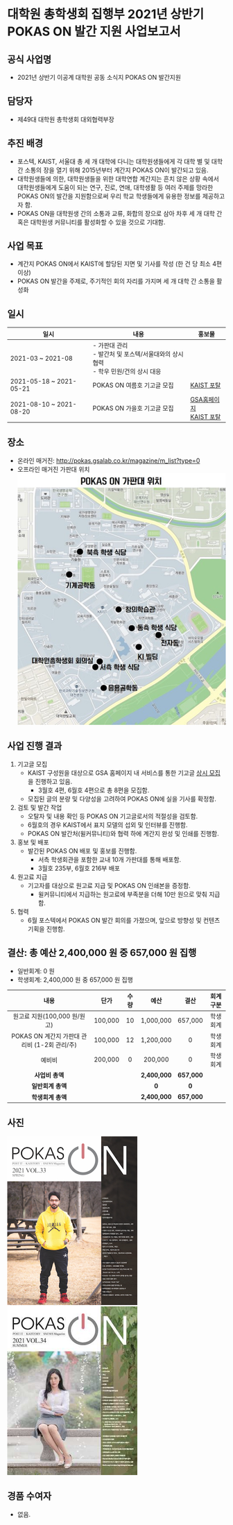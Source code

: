 대학원 총학생회 집행부 2021년 상반기 POKAS ON 발간 지원 사업보고서
===

## 공식 사업명
- 2021년 상반기 이공계 대학원 공동 소식지 POKAS ON 발간지원

## 담당자
- 제49대 대학원 총학생회 대외협력부장

## 추진 배경
- 포스텍, KAIST, 서울대 총 세 개 대학에 다니는 대학원생들에게 각 대학 별 및 대학 간 소통의 장을 열기 위해 2015년부터 계간지 POKAS ON이 발간되고 있음.
- 대학원생들에 의한, 대학원생들을 위한 대학연합 계간지는 흔치 않은 상황 속에서 대학원생들에게 도움이 되는 연구, 진로, 연애, 대학생활 등 여러 주제를 망라한 POKAS ON의 발간을 지원함으로써 우리 학교 학생들에게 유용한 정보를 제공하고자 함. 
- POKAS ON을 대학원생 간의 소통과 교류, 화합의 장으로 삼아 차후 세 개 대학 간 혹은 대학원생 커뮤니티를 활성화할 수 있을 것으로 기대함.

## 사업 목표
- 계간지 POKAS ON에서 KAIST에 할당된 지면 및 기사를 작성 (한 건 당 최소 4편 이상)
- POKAS ON 발간을 주제로, 주기적인 회의 자리를 가지며 세 개 대학 간 소통을 활성화

## 일시

| 일시 | 내용 | 홍보물 | 
|---|---|---|
| 2021-03 ~ 2021-08 | - 가판대 관리<br>- 발간처 및 포스텍/서울대와의 상시 협력<br>- 학우 민원/건의 상시 대응 | |
| 2021-05-18 ~ 2021-05-21 | POKAS ON 여름호 기고글 모집 | [KAIST 포탈](https://portal.kaist.ac.kr/ennotice/student_notice/11621316258357) |
| 2021-08-10 ~ 2021-08-20 | POKAS ON 가을호 기고글 모집 | [GSA홈페이지](https://gsa.kaist.ac.kr/notice/185252)<br>[KAIST 포탈](https://portal.kaist.ac.kr/ennotice/student_notice/11628567407449) |

## 장소
- 온라인 매거진: http://pokas.gsalab.co.kr/magazine/m_list?type=0
- 오프라인 매거진 가판대 위치  
    ![POKAS ON 가판대 위치](../../resources/POKAS_ON-가판대-위치.jpg)

## 사업 진행 결과

1. 기고글 모집
    - KAIST 구성원을 대상으로 GSA 홈페이지 내 서비스를 통한 기고글 [상시 모집](https://gsa.kaist.ac.kr/serviceForm?serviceId=819)을 진행하고 있음.
        - 3월호 4편, 6월호 4편으로 총 8편을 모집함.
    - 모집된 글의 분량 및 다양성을 고려하여 POKAS ON에 실을 기사를 확정함.
2. 검토 및 발간 작업
    - 오탈자 및 내용 확인 등 POKAS ON 기고글로서의 적절성을 검토함.
    - 6월호의 경우 KAIST에서 표지 모델의 섭외 및 인터뷰를 진행함.
    - POKAS ON 발간처(윌커뮤니티)와 협력 하에 계간지 완성 및 인쇄를 진행함.
3. 홍보 및 배포
    - 발간된 POKAS ON 배포 및 홍보를 진행함.
        - 서측 학생회관을 포함한 교내 10개 가판대를 통해 배포함.
        - 3월호 235부, 6월호 216부 배포
4. 원고료 지급
    - 기고자를 대상으로 원고료 지급 및 POKAS ON 인쇄본을 증정함.
        - 윌커뮤니티에서 지급하는 원고료에 부족분을 더해 10만 원으로 맞춰 지급함.
5. 협력
    - 6월 포스텍에서 POKAS ON 발간 회의를 가졌으며, 앞으로 방향성 및 컨텐츠 기획을 진행함.

## 결산: 총 예산 2,400,000 원 중 657,000 원 집행
- 일반회계: 0 원
- 학생회계: 2,400,000 원 중 657,000 원 집행 

| **내용** | **단가** | **수량** | **예산** | **결산** | **회계구분** |
|:---:|:---:|:---:|:---:|:---:|:---:|
| 원고료 지원(100,000 원/원고) | 100,000 | 10 | 1,000,000 | 657,000 | 학생회계 |
| POKAS ON 계간지 가판대 관리비 (1-2회 관리/주) | 100,000 | 12 | 1,200,000 | 0 | 학생회계 |
| 예비비 | 200,000 | 0 | 200,000 | 0 | 학생회계 |
| **사업비 총액** |  |  | **2,400,000** | **657,000** |  |
| **일반회계 총액** |  |  | **0** | **0** |  |
| **학생회계 총액** |  |  | **2,400,000** | **657,000** |  |

## 사진
![POKAS ON 2021 Spring](../../resources/POKAS_ON-2021-spring.jpg)  ![POKAS ON 2021 Summer](../../resources/POKAS_ON-2021-summer.jpg)

## 경품 수여자
- 없음.